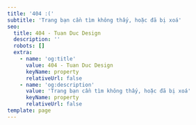 ```yaml
---
title: '404 :('
subtitle: 'Trang bạn cần tìm không thấy, hoặc đã bị xoá'
seo:
  title: 404 - Tuan Duc Design
  description: ''
  robots: []
  extra:
    - name: 'og:title'
      value: 404 - Tuan Duc Design
      keyName: property
      relativeUrl: false
    - name: 'og:description'
      value: 'Trang bạn cần tìm không thấy, hoặc đã bị xoá'
      keyName: property
      relativeUrl: false
template: page
---
```

